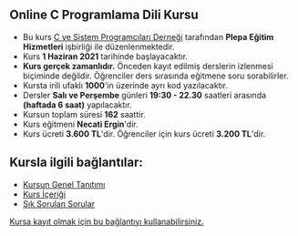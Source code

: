## Online C Programlama Dili Kursu

+ Bu kurs [C ve Sistem Programcıları Derneği](http://www.csystem.org/) tarafından __Plepa Eğitim Hizmetleri__ işbirliği ile düzenlenmektedir.
+ Kurs __1 Haziran 2021__ tarihinde başlayacaktır.
+ __Kurs gerçek zamanlıdır.__ Önceden kayıt edilmiş derslerin izlenmesi biçiminde değildir. Öğrenciler ders sırasında eğitmene soru sorabilirler.
+ Kursta irili ufaklı __1000__'in üzerinde ayrı kod yazılacaktır.
+ Dersler __Salı ve Perşembe__ günleri  __19:30 - 22.30__ saatleri arasında __(haftada 6 saat)__ yapılacaktır.
+ Kursun toplam süresi __162__ saattir.
+ Kurs eğitmeni __Necati Ergin__'dir.
+ Kurs ücreti __3.600 TL__'dir. Öğrenciler için kurs ücreti __3.200 TL__'dir.

## Kursla ilgili bağlantılar:
+ [Kursun Genel Tanıtımı](https://github.com/necatiergin/Online-C-Kursu-25-Ocak/blob/master/kursun_tanitimi.md)
+ [Kurs İçeriği](https://github.com/necatiergin/Online-C-Kursu-25-Ocak/blob/master/kurs_programi.md)
+ [Sık Sorulan Sorular](https://github.com/necatiergin/Online-C-Kursu-25-Ocak/blob/master/sss.md)

[Kursa kayıt olmak için bu bağlantıyı kullanabilirsiniz.](https://us02web.zoom.us/meeting/register/tZErd-Cgrz8uE9a59Qtbo_IT8khbkvMWZk0U)
